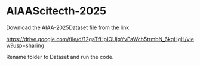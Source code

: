 # AIAAScitecth-2025
Download the AIAA-2025Dataset file from the link

https://drive.google.com/file/d/12gaTfHpIOUjqYvEaWch5trmbN_6kqHgH/view?usp=sharing


Rename folder to Dataset and run the code.
